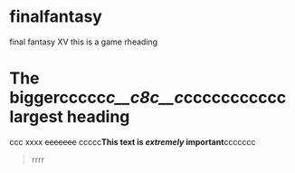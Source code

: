 # finalfantasy
final fantasy XV
this is a game
rheading
# The biggerccccc*c__c8c__c*ccccccccccc largest heading
ccc xxxx  ~~ccccccc~~
ccccc**This text is _extremely_ important**ccccccc
> rrrr
